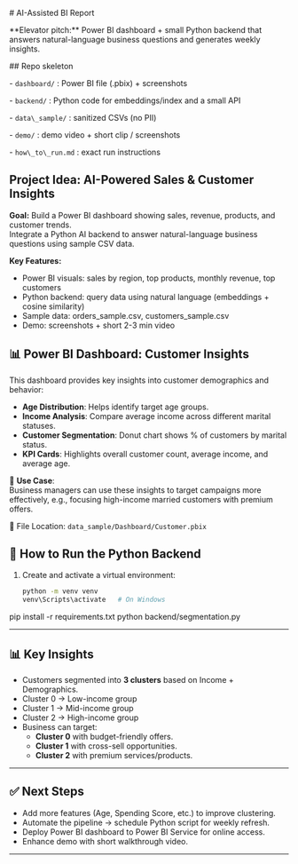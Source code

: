 \# AI-Assisted BI Report



\*\*Elevator pitch:\*\* Power BI dashboard + small Python backend that answers natural-language business questions and generates weekly insights.



\## Repo skeleton

\- `dashboard/` : Power BI file (.pbix) + screenshots

\- `backend/` : Python code for embeddings/index and a small API

\- `data\_sample/` : sanitized CSVs (no PII)

\- `demo/` : demo video + short clip / screenshots

\- `how\_to\_run.md` : exact run instructions


## Project Idea: AI-Powered Sales & Customer Insights

**Goal:** Build a Power BI dashboard showing sales, revenue, products, and customer trends.  
Integrate a Python AI backend to answer natural-language business questions using sample CSV data.  

**Key Features:**  
- Power BI visuals: sales by region, top products, monthly revenue, top customers  
- Python backend: query data using natural language (embeddings + cosine similarity)  
- Sample data: orders_sample.csv, customers_sample.csv  
- Demo: screenshots + short 2-3 min video

## 📊 Power BI Dashboard: Customer Insights

This dashboard provides key insights into customer demographics and behavior:

- **Age Distribution**: Helps identify target age groups.
- **Income Analysis**: Compare average income across different marital statuses.
- **Customer Segmentation**: Donut chart shows % of customers by marital status.
- **KPI Cards**: Highlights overall customer count, average income, and average age.

🔹 **Use Case**:  
Business managers can use these insights to target campaigns more effectively, e.g., focusing high-income married customers with premium offers.

📂 File Location: `data_sample/Dashboard/Customer.pbix`

## 🚀 How to Run the Python Backend

1. Create and activate a virtual environment:
   ```bash
   python -m venv venv
   venv\Scripts\activate   # On Windows


pip install -r requirements.txt
python backend/segmentation.py



---

## 📊 Key Insights
- Customers segmented into **3 clusters** based on Income + Demographics.
- Cluster 0 → Low-income group  
- Cluster 1 → Mid-income group  
- Cluster 2 → High-income group  
- Business can target:
  - **Cluster 0** with budget-friendly offers.  
  - **Cluster 1** with cross-sell opportunities.  
  - **Cluster 2** with premium services/products.  

---

## ✅ Next Steps
- Add more features (Age, Spending Score, etc.) to improve clustering.
- Automate the pipeline → schedule Python script for weekly refresh.
- Deploy Power BI dashboard to Power BI Service for online access.
- Enhance demo with short walkthrough video.

---

